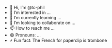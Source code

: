 - 👋 Hi, I’m @tc-phil
- 👀 I’m interested in ...
- 🌱 I’m currently learning ...
- 💞️ I’m looking to collaborate on ...
- 📫 How to reach me ...
- 😄 Pronouns: ...
- ⚡ Fun fact: The French for paperclip is trombone

<!---
tc-phil/tc-phil is a ✨ special ✨ repository because its `README.md` (this file) appears on your GitHub profile.
You can click the Preview link to take a look at your changes.
--->

